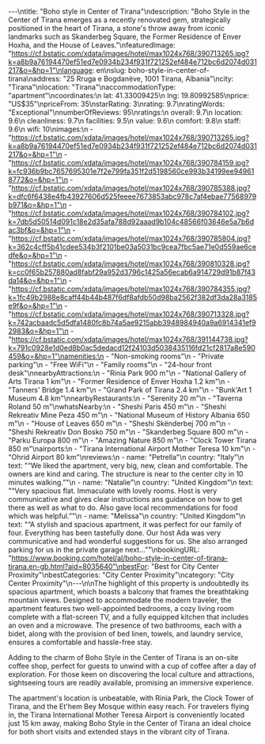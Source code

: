 ---\ntitle: "Boho style in Center of Tirana"\ndescription: "Boho Style in the Center of Tirana emerges as a recently renovated gem, strategically positioned in the heart of Tirana, a stone's throw away from iconic landmarks such as Skanderbeg Square, the Former Residence of Enver Hoxha, and the House of Leaves."\nfeaturedImage: "https://cf.bstatic.com/xdata/images/hotel/max1024x768/390713265.jpg?k=a8b9a76194470ef51ed7e0934b234f931f721252ef484e712bc6d2074d031217&o=&hp=1"\nlanguage: en\nslug: boho-style-in-center-of-tirana\naddress: "25 Rruga e Bogdanëve, 1001 Tirana, Albania"\ncity: "Tirana"\nlocation: "Tirana"\naccommodationType: "apartment"\ncoordinates:\n  lat: 41.33009425\n  lng: 19.80992585\nprice: "US$35"\npriceFrom: 35\nstarRating: 3\nrating: 9.7\nratingWords: "Exceptional"\nnumberOfReviews: 95\nratings:\n  overall: 9.7\n  location: 9.6\n  cleanliness: 9.7\n  facilities: 9.5\n  value: 9.6\n  comfort: 9.8\n  staff: 9.6\n  wifi: 10\nimages:\n  - "https://cf.bstatic.com/xdata/images/hotel/max1024x768/390713265.jpg?k=a8b9a76194470ef51ed7e0934b234f931f721252ef484e712bc6d2074d031217&o=&hp=1"\n  - "https://cf.bstatic.com/xdata/images/hotel/max1024x768/390784159.jpg?k=fc936b9bc7657695301e7f2e799fa351f2d5198560ce993b34199ee949618772&o=&hp=1"\n  - "https://cf.bstatic.com/xdata/images/hotel/max1024x768/390785388.jpg?k=dfc6f6438e4fb43927606d525feeee7673853abc978c7af4ebae77568979b971&o=&hp=1"\n  - "https://cf.bstatic.com/xdata/images/hotel/max1024x768/390784102.jpg?k=7db5d50514d091c18e2d35afa788d92aaad9b104c48566f03646e5a7b6dac3bf&o=&hp=1"\n  - "https://cf.bstatic.com/xdata/images/hotel/max1024x768/390785804.jpg?k=362c4cff5b41cdee534b3f2101be03a5031bc9cea7fbc5ae71e0d559ae6cedfe&o=&hp=1"\n  - "https://cf.bstatic.com/xdata/images/hotel/max1024x768/390810328.jpg?k=cc0f65b257880ad8fabf29a952d3796c1425a56ecab6a914729d91b87f43da14&o=&hp=1"\n  - "https://cf.bstatic.com/xdata/images/hotel/max1024x768/390784355.jpg?k=1fc49b2988e8caff44b44b487f6df8afdb50d98ba2562f382df3da28a3185e9f&o=&hp=1"\n  - "https://cf.bstatic.com/xdata/images/hotel/max1024x768/390713328.jpg?k=742acbaadc5d5dfa1480fc8b74a5ae9215abb3948984940a9a6914341ef92983&o=&hp=1"\n  - "https://cf.bstatic.com/xdata/images/hotel/max1024x768/391144738.jpg?k=791c0928e1d0ed8b0ac5dedacd12f24103d5038435116fd21cf2817a8e590459&o=&hp=1"\namenities:\n  - "Non-smoking rooms"\n  - "Private parking"\n  - "Free WiFi"\n  - "Family rooms"\n  - "24-hour front desk"\nnearbyAttractions:\n  - "Rinia Park 900 m"\n  - "National Gallery of Arts Tirana 1 km"\n  - "Former Residence of Enver Hoxha 1.2 km"\n  - "Tanners' Bridge 1.4 km"\n  - "Grand Park of Tirana 2.4 km"\n  - "Bunk'Art 1 Museum 4.8 km"\nnearbyRestaurants:\n  - "Serenity 20 m"\n  - "Taverna Roland 50 m"\nwhatsNearby:\n  - "Sheshi Paris 450 m"\n  - "Sheshi Rekreativ Mine Peza 450 m"\n  - "National Museum of History Albania 650 m"\n  - "House of Leaves 650 m"\n  - "Sheshi Skënderbej 700 m"\n  - "Sheshi Rekreativ Don Bosko 750 m"\n  - "Skanderbeg Square 800 m"\n  - "Parku Europa 800 m"\n  - "Amazing Nature 850 m"\n  - "Clock Tower Tirana 850 m"\nairports:\n  - "Tirana International Airport Mother Teresa 10 km"\n  - "Ohrid Airport 80 km"\nreviews:\n  - name: "Petrella"\n    country: "Italy"\n    text: "“We liked the apartment, very big, new, clean and comfortable. The owners are kind and caring. The structure is near to the center city in 10 minutes walking.”"\n  - name: "Natalie"\n    country: "United Kingdom"\n    text: "“Very spacious flat. Immaculate with lovely rooms. Host is very communicative and gives clear instructions ans guidance on how to get there as well as what to do. Also gave local recommendations for food which was helpful.”"\n  - name: "Melissa"\n    country: "United Kingdom"\n    text: "“A stylish and spacious apartment, it was perfect for our family of four. Everything has been tastefully done. Our host Ada was very communicative and had wonderful suggestions for us. She also arranged parking for us in the private garage next...”"\nbookingURL: "https://www.booking.com/hotel/al/boho-style-in-center-of-tirana-tirana.en-gb.html?aid=8035640"\nbestFor: "Best for City Center Proximity"\nbestCategories: "City Center Proximity"\ncategory: "City Center Proximity"\n---\n\nThe highlight of this property is undoubtedly its spacious apartment, which boasts a balcony that frames the breathtaking mountain views. Designed to accommodate the modern traveler, the apartment features two well-appointed bedrooms, a cozy living room complete with a flat-screen TV, and a fully equipped kitchen that includes an oven and a microwave. The presence of two bathrooms, each with a bidet, along with the provision of bed linen, towels, and laundry service, ensures a comfortable and hassle-free stay.

Adding to the charm of Boho Style in the Center of Tirana is an on-site coffee shop, perfect for guests to unwind with a cup of coffee after a day of exploration. For those keen on discovering the local culture and attractions, sightseeing tours are readily available, promising an immersive experience.

The apartment's location is unbeatable, with Rinia Park, the Clock Tower of Tirana, and the Et'hem Bey Mosque within easy reach. For travelers flying in, the Tirana International Mother Teresa Airport is conveniently located just 15 km away, making Boho Style in the Center of Tirana an ideal choice for both short visits and extended stays in the vibrant city of Tirana.